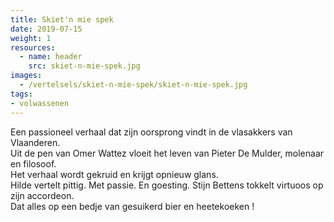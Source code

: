 ```yaml
---
title: Skiet'n mie spek
date: 2019-07-15
weight: 1
resources:
  - name: header
    src: skiet-n-mie-spek.jpg
images:
  - /vertelsels/skiet-n-mie-spek/skiet-n-mie-spek.jpg
tags:
- volwassenen
---
```


Een passioneel verhaal dat zijn oorsprong vindt in de vlasakkers van Vlaanderen.  
Uit de pen van Omer Wattez vloeit het leven van Pieter De Mulder, molenaar en filosoof.  
Het verhaal wordt gekruid en krijgt opnieuw glans.  
Hilde vertelt pittig. Met passie. En goesting. Stijn Bettens tokkelt virtuoos op zijn accordeon.  
Dat alles op een bedje van gesuikerd bier en heetekoeken !

